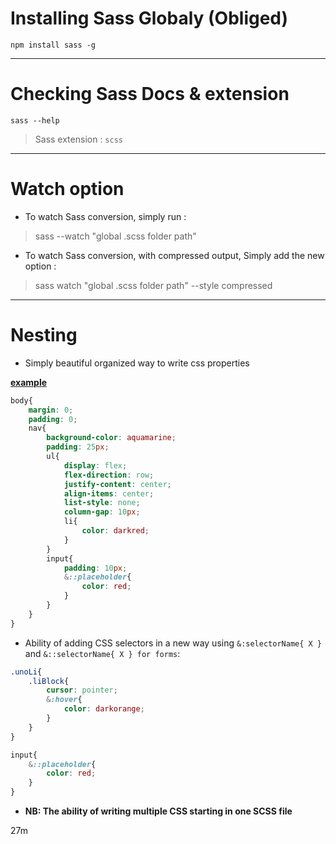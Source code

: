# Installing Sass Globaly (Obliged)

```
npm install sass -g
```

<hr>

# Checking Sass Docs & extension

```
sass --help
```

> Sass extension : `scss`

<hr>

# Watch option

* To watch Sass conversion, simply run :

> sass --watch "global .scss folder path"

* To watch Sass conversion, with compressed output, Simply add the new option :

> sass watch "global .scss folder path" --style compressed  

<hr>

# Nesting

* Simply beautiful organized way to write css properties

<u><b>example</b></u>

```scss
body{
    margin: 0;
    padding: 0;
    nav{
        background-color: aquamarine;
        padding: 25px;
        ul{
            display: flex;
            flex-direction: row;
            justify-content: center;
            align-items: center;
            list-style: none;
            column-gap: 10px;
            li{
                color: darkred;
            }
        }
        input{
            padding: 10px;
            &::placeholder{
                color: red;
            }
        }
    }
}
```

* Ability of adding CSS selectors in a new way using `&:selectorName{ X }` and `&::selectorName{ X } for forms`:

```scss
.unoLi{
    .liBlock{
        cursor: pointer;
        &:hover{
            color: darkorange;
        }
    }
}

input{
    &::placeholder{
        color: red;
    }
}
```

* **NB: The ability of writing multiple CSS starting in one SCSS file** 




27m